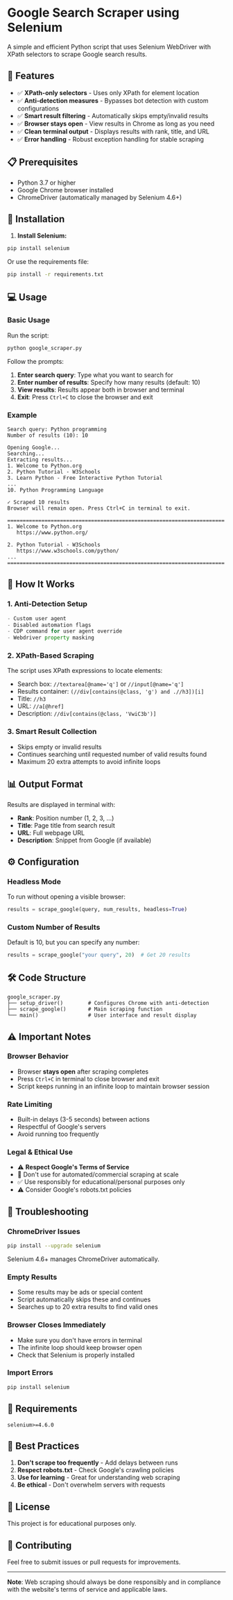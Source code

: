 # Google Search Scraper using Selenium

A simple and efficient Python script that uses Selenium WebDriver with XPath selectors to scrape Google search results.

## 🌟 Features

- ✅ **XPath-only selectors** - Uses only XPath for element location
- ✅ **Anti-detection measures** - Bypasses bot detection with custom configurations
- ✅ **Smart result filtering** - Automatically skips empty/invalid results
- ✅ **Browser stays open** - View results in Chrome as long as you need
- ✅ **Clean terminal output** - Displays results with rank, title, and URL
- ✅ **Error handling** - Robust exception handling for stable scraping

## 📋 Prerequisites

- Python 3.7 or higher
- Google Chrome browser installed
- ChromeDriver (automatically managed by Selenium 4.6+)

## 🚀 Installation

1. **Install Selenium:**

```bash
pip install selenium
```

Or use the requirements file:

```bash
pip install -r requirements.txt
```

## 💻 Usage

### Basic Usage

Run the script:

```bash
python google_scraper.py
```

Follow the prompts:
1. **Enter search query**: Type what you want to search for
2. **Enter number of results**: Specify how many results (default: 10)
3. **View results**: Results appear both in browser and terminal
4. **Exit**: Press `Ctrl+C` to close the browser and exit

### Example

```
Search query: Python programming
Number of results (10): 10

Opening Google...
Searching...
Extracting results...
1. Welcome to Python.org
2. Python Tutorial - W3Schools
3. Learn Python - Free Interactive Python Tutorial
...
10. Python Programming Language

✓ Scraped 10 results
Browser will remain open. Press Ctrl+C in terminal to exit.

======================================================================
1. Welcome to Python.org
   https://www.python.org/

2. Python Tutorial - W3Schools
   https://www.w3schools.com/python/
...
======================================================================
```

## 🔧 How It Works

### 1. **Anti-Detection Setup**
```python
- Custom user agent
- Disabled automation flags
- CDP command for user agent override
- Webdriver property masking
```

### 2. **XPath-Based Scraping**
The script uses XPath expressions to locate elements:
- Search box: `//textarea[@name='q']` or `//input[@name='q']`
- Results container: `(//div[contains(@class, 'g') and .//h3])[i]`
- Title: `//h3`
- URL: `//a[@href]`
- Description: `//div[contains(@class, 'VwiC3b')]`

### 3. **Smart Result Collection**
- Skips empty or invalid results
- Continues searching until requested number of valid results found
- Maximum 20 extra attempts to avoid infinite loops

## 📊 Output Format

Results are displayed in terminal with:
- **Rank**: Position number (1, 2, 3, ...)
- **Title**: Page title from search result
- **URL**: Full webpage URL
- **Description**: Snippet from Google (if available)

## ⚙️ Configuration

### Headless Mode
To run without opening a visible browser:
```python
results = scrape_google(query, num_results, headless=True)
```

### Custom Number of Results
Default is 10, but you can specify any number:
```python
results = scrape_google("your query", 20)  # Get 20 results
```

## 🛠️ Code Structure

```
google_scraper.py
├── setup_driver()        # Configures Chrome with anti-detection
├── scrape_google()       # Main scraping function
└── main()                # User interface and result display
```

## ⚠️ Important Notes

### Browser Behavior
- Browser **stays open** after scraping completes
- Press `Ctrl+C` in terminal to close browser and exit
- Script keeps running in an infinite loop to maintain browser session

### Rate Limiting
- Built-in delays (3-5 seconds) between actions
- Respectful of Google's servers
- Avoid running too frequently

### Legal & Ethical Use
- ⚠️ **Respect Google's Terms of Service**
- 🚫 Don't use for automated/commercial scraping at scale
- ✅ Use responsibly for educational/personal purposes only
- ⚠️ Consider Google's robots.txt policies

## 🐛 Troubleshooting

### ChromeDriver Issues
```bash
pip install --upgrade selenium
```
Selenium 4.6+ manages ChromeDriver automatically.

### Empty Results
- Some results may be ads or special content
- Script automatically skips these and continues
- Searches up to 20 extra results to find valid ones

### Browser Closes Immediately
- Make sure you don't have errors in terminal
- The infinite loop should keep browser open
- Check that Selenium is properly installed

### Import Errors
```bash
pip install selenium
```

## 📝 Requirements

```
selenium>=4.6.0
```

## 🎯 Best Practices

1. **Don't scrape too frequently** - Add delays between runs
2. **Respect robots.txt** - Check Google's crawling policies
3. **Use for learning** - Great for understanding web scraping
4. **Be ethical** - Don't overwhelm servers with requests

## 📄 License

This project is for educational purposes only.

## 🤝 Contributing

Feel free to submit issues or pull requests for improvements.

---

**Note**: Web scraping should always be done responsibly and in compliance with the website's terms of service and applicable laws.
